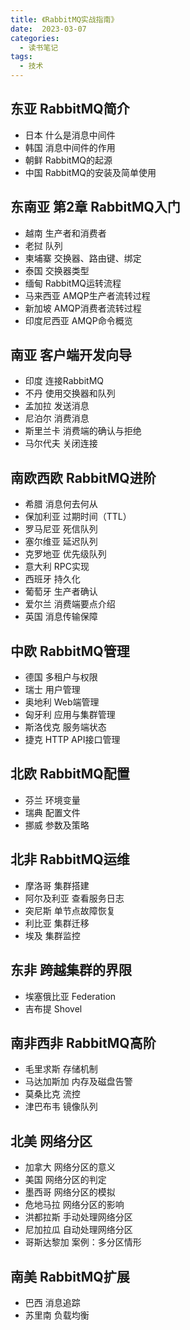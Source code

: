 ```yaml
---
title: 《RabbitMQ实战指南》
date:  2023-03-07
categories:
  - 读书笔记
tags:
  - 技术
---
```


## 东亚 RabbitMQ简介
- 日本 什么是消息中间件
- 韩国 消息中间件的作用
- 朝鲜 RabbitMQ的起源
- 中国 RabbitMQ的安装及简单使用

## 东南亚 第2章 RabbitMQ入门
- 越南 生产者和消费者
- 老挝 队列
- 柬埔寨 交换器、路由键、绑定
- 泰国 交换器类型
- 缅甸 RabbitMQ运转流程
- 马来西亚 AMQP生产者流转过程
- 新加坡 AMQP消费者流转过程
- 印度尼西亚 AMQP命令概览

## 南亚 客户端开发向导
- 印度 连接RabbitMQ
- 不丹 使用交换器和队列
- 孟加拉 发送消息
- 尼泊尔 消费消息
- 斯里兰卡 消费端的确认与拒绝
- 马尔代夫 关闭连接

## 南欧西欧 RabbitMQ进阶
- 希腊 消息何去何从
- 保加利亚 过期时间（TTL）
- 罗马尼亚 死信队列
- 塞尔维亚 延迟队列
- 克罗地亚 优先级队列
- 意大利 RPC实现
- 西班牙 持久化
- 葡萄牙 生产者确认
- 爱尔兰 消费端要点介绍
- 英国 消息传输保障
 
## 中欧 RabbitMQ管理
- 德国 多租户与权限
- 瑞士 用户管理
- 奥地利 Web端管理
- 匈牙利 应用与集群管理
- 斯洛伐克 服务端状态
- 捷克 HTTP API接口管理

## 北欧 RabbitMQ配置
- 芬兰 环境变量
- 瑞典 配置文件
- 挪威 参数及策略

## 北非 RabbitMQ运维
- 摩洛哥 集群搭建
- 阿尔及利亚 查看服务日志
- 突尼斯 单节点故障恢复
- 利比亚 集群迁移
- 埃及 集群监控

## 东非 跨越集群的界限
- 埃塞俄比亚 Federation
- 吉布提 Shovel

## 南非西非 RabbitMQ高阶
- 毛里求斯 存储机制
- 马达加斯加 内存及磁盘告警
- 莫桑比克 流控
- 津巴布韦 镜像队列

## 北美 网络分区
- 加拿大 网络分区的意义
- 美国 网络分区的判定
- 墨西哥 网络分区的模拟
- 危地马拉 网络分区的影响
- 洪都拉斯 手动处理网络分区
- 尼加拉瓜 自动处理网络分区
- 哥斯达黎加 案例：多分区情形
 
## 南美 RabbitMQ扩展
- 巴西 消息追踪
- 苏里南 负载均衡
